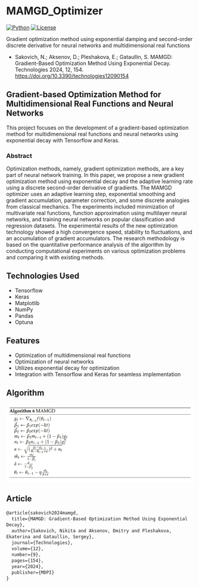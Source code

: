 # MAMGD_Optimizer

[![Python](https://img.shields.io/badge/Python-3.8%2B-blue)](https://www.python.org/)
[![License](https://img.shields.io/badge/License-MIT-blue.svg)](LICENSE)

Gradient optimization method using exponential damping and second-order discrete derivative for neural networks and multidimensional real functions

* Sakovich, N.; Aksenov, D.; Pleshakova, E.; Gataullin, S. MAMGD: Gradient-Based Optimization Method Using Exponential Decay. Technologies 2024, 12, 154. https://doi.org/10.3390/technologies12090154

## Gradient-based Optimization Method for Multidimensional Real Functions and Neural Networks

This project focuses on the development of a gradient-based optimization method for multidimensional real functions and neural networks using exponential decay with Tensorflow and Keras.

### Abstract
Optimization methods, namely, gradient optimization methods, are a key part of neural network training. In this paper, we propose a new gradient optimization method using exponential decay and the adaptive learning rate using a discrete second-order derivative of gradients. The MAMGD optimizer uses an adaptive learning step, exponential smoothing and gradient accumulation, parameter correction, and some discrete analogies from classical mechanics. The experiments included minimization of multivariate real functions, function approximation using multilayer neural networks, and training neural networks on popular classification and regression datasets. The experimental results of the new optimization technology showed a high convergence speed, stability to fluctuations, and an accumulation of gradient accumulators. The research methodology is based on the quantitative performance analysis of the algorithm by conducting computational experiments on various optimization problems and comparing it with existing methods.

## Technologies Used
- Tensorflow
- Keras
- Matplotlib
- NumPy
- Pandas
- Optuna

## Features
- Optimization of multidimensional real functions
- Optimization of neural networks
- Utilizes exponential decay for optimization
- Integration with Tensorflow and Keras for seamless implementation

## Algorithm
<img width="800px" src="https://github.com/NekkittAY/MAMGD_Optimizer/blob/main/doc/MAMGD_optimizer_img.jpg?raw=true"/>

## Article 
```
@article{sakovich2024mamgd,
  title={MAMGD: Gradient-Based Optimization Method Using Exponential Decay},
  author={Sakovich, Nikita and Aksenov, Dmitry and Pleshakova, Ekaterina and Gataullin, Sergey},
  journal={Technologies},
  volume={12},
  number={9},
  pages={154},
  year={2024},
  publisher={MDPI}
}
```
